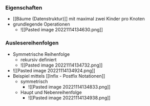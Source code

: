 ### Eigenschaften
+ [[Bäume (Datenstruktur)]] mit maximal zwei Kinder pro Knoten
+ grundlegende Operationen
	+ ![[Pasted image 20221114134630.png]]

### Auslesereihenfolgen
+ Symmetrische Reihenfolge
	+ rekursiv definiert
	+ ![[Pasted image 20221114134732.png]]
+ ![[Pasted image 20221114134924.png]]
+  Beispiel mittels [[Infix - Postfix Notationen]]
	+ symmetrisch
		+ ![[Pasted image 20221114134833.png]]
	+ Haupt und Nebenreihenfolge
		+ ![[Pasted image 20221114134938.png]]